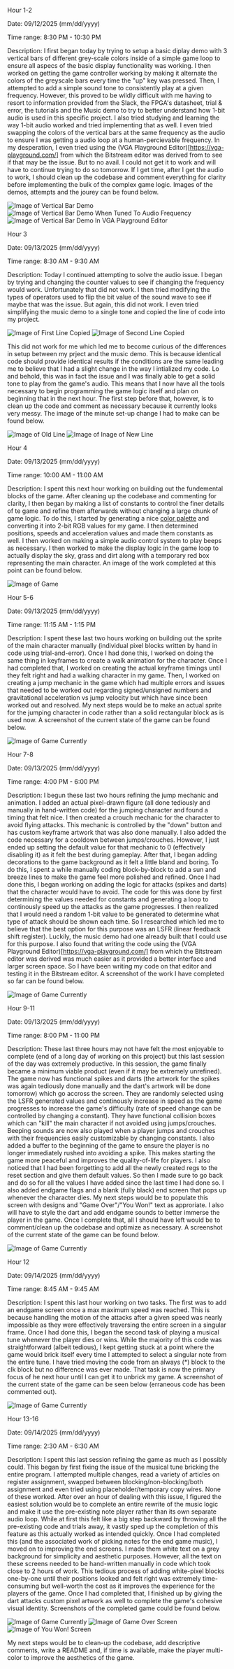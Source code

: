 Hour 1-2

Date: 09/12/2025 (mm/dd/yyyy)

Time range: 8:30 PM - 10:30 PM

Description: I first began today by trying to setup a basic diplay demo with 3 vertical bars of different grey-scale colors inside of a simple game loop to ensure all aspecs of the basic display functionality was working. I then worked on getting the game controller working by making it alternate the colors of the greyscale bars every time the "up" key was pressed. Then, I attempted to add a simple sound tone to consistently play at a given frequency. However, this proved to be wildly difficult with me having to resort to information provided from the Slack, the FPGA's datasheet, trial & error, the tutorials and the Music demo to try to better understand how 1-bit audio is used in this specific project. I also tried studying and learning the way 1-bit audio worked and tried implementing that as well. I even tried swapping the colors of the vertical bars at the same frequency as the audio to ensure I was getting a audio loop at a human-percievable frequency. In my desperation, I even tried using the (VGA Playground Editor)[https://vga-playground.com/] from which the Bitstream editor was derived from to see if that may be the issue. But to no avail. I could not get it to work and will have to continue trying to do so tomorrow. If I get time, after I get the audio to work, I should clean up the codebase and comment everything for clarity before implementing the bulk of the complex game logic. Images of the demos, attempts and the jourey can be found below.

![Image of Vertical Bar Demo](./images/Hour1-2/1.png)
![Image of Vertical Bar Demo When Tuned To Audio Frequency](./images/Hour1-2/2.png)
![Image of Vertical Bar Demo In VGA Playground Editor](./images/Hour1-2/3.png)


Hour 3

Date: 09/13/2025 (mm/dd/yyyy)

Time range: 8:30 AM - 9:30 AM

Description: Today I continued attempting to solve the audio issue. I began by trying and changing the counter values to see if changing the frequency would work. Unfortunately that did not work. I then tried modifying the types of operators used to flip the bit value of the sound wave to see if maybe that was the issue. But again, this did not work. I even tried simplifying the music demo to a single tone and copied the line of code into my project.

![Image of First Line Copied](./images/Hour3/1.png)
![Image of Second Line Copied](./images/Hour3/2.png)

This did not work for me which led me to become curious of the differences in setup between my prject and the music demo. This is because identical code should provide identical results if the conditions are the same leading me to believe that I had a slight change in the way I intialized my code. Lo and behold, this was in fact the issue and I was finally able to get a solid tone to play from the game's audio. This means that I now have all the tools necessary to begin programming the game logic itself and plan on beginning that in the next hour. The first step before that, however, is to clean up the code and comment as necessary because it currently looks very messy. The image of the minute set-up change I had to make can be found below.

![Image of Old Line](./images/Hour3/3.png)
![Image of Inage of New Line](./images/Hour3/4.png)


Hour 4

Date: 09/13/2025 (mm/dd/yyyy)

Time range: 10:00 AM - 11:00 AM

Description: I spent this next hour working on building out the fundemental blocks of the game. After cleaning up the codebase and commenting for clarity, I then began by making a list of constants to control the finer details of te game and refine them afterwards without changing a large chunk of game logic. To do this, I started by generating a nice [color palette](https://coolors.co/522b29-37ff8b-51d6ff-8d9ec6-a06b9a) and converting it into 2-bit RGB values for my game. I then determined positions, speeds and acceleration values and made them constants as well. I then worked on making a simple audio control system to play beeps as necessary. I then worked to make the display logic in the game loop to actually display the sky, grass and dirt along with a temporary red box representing the main character. An image of the work completed at this point can be found below.

![Image of Game](./images/Hour4/1.png)


Hour 5-6

Date: 09/13/2025 (mm/dd/yyyy)

Time range: 11:15 AM - 1:15 PM

Description: I spent these last two hours working on building out the sprite of the main character manually (individual pixel blocks written by hand in code using trial-and-error). Once I had done this, I worked on doing the same thing in keyframes to create a walk animation for the character. Once I had completed that, I worked on creating the actual keyframe timings until they felt right and had a walking character in my game. Then, I worked on creating a jump mechanic in the game which had multiple errors and issues that needed to be worked out regarding signed/unsigned numbers and gravitational acceleration vs jump velocity but which have since been worked out and resolved. My next steps would be to make an actual sprite for the jumping character in code rather than a solid rectangular block as is used now. A screenshot of the current state of the game can be found below.

![Image of Game Currently](./images/Hour5-6/1.png)


Hour 7-8

Date: 09/13/2025 (mm/dd/yyyy)

Time range: 4:00 PM - 6:00 PM

Description: I begun these last two hours refining the jump mechanic and animation. I added an actual pixel-drawn figure (all done tediously and manually in hand-written code) for the jumping character and found a timing that felt nice. I then created a crouch mechanic for the character to avoid flying attacks. This mechanic is controlled by the "down" button and has custom keyframe artwork that was also done manually. I also added the code necessary for a cooldown between jumps/crouches. However, I just ended up setting the default value for that mechanic to 0 (effectively disabling it) as it felt the best during gameplay. After that, I began adding decorations to the game background as it felt a little bland and boring. To do this, I spent a while manually coding block-by-block to add a sun and breeze lines to make the game feel more polished and refined. Once I had done this, I began working on adding the logic for attacks (spikes and darts) that the character would have to avoid. The code for this was done by first determining the values needed for constants and generating a loop to continously speed up the attacks as the game progresses. I then realized that I would need a random 1-bit value to be generated to determine what type of attack should be shown each time. So I researched which led me to believe that the best option for this purpose was an LSFR (linear feedback shift register). Luckily, the music demo had one already built that I could use for this purpose. I also found that writing the code using the (VGA Playground Editor)[https://vga-playground.com/] from which the Bitstream editor was derived was much easier as it provided a better interface and larger screen space. So I have been writing my code on that editor and testing it in the Bitstream editor. A screenshot of the work I have completed so far can be found below.

![Image of Game Currently](./images/Hour7-8/1.png)


Hour 9-11

Date: 09/13/2025 (mm/dd/yyyy)

Time range: 8:00 PM - 11:00 PM

Description: These last three hours may not have felt the most enjoyable to complete (end of a long day of working on this project) but this last session of the day was extremely productive. In this session, the game finally became a minimum viable product (even if it may be extremely unrefined). The game now has functional spikes and darts (the artwork for the spikes was again tediously done manually and the dart's artwork will be done tomorrow) which go accross the screen. They are randomly selected using the LSFR generated values and continously increase in speed as the game progresses to increase the game's difficulty (rate of speed change can be controlled by changing a constant). They have functional collision boxes which can "kill" the main character if not avoided using jumps/crouches. Beeping sounds are now also played when a player jumps and crouches with their frequencies easily customizable by changing constants. I also added a buffer to the beginning of the game to ensure the player is no longer immediately rushed into avoiding a spike. This makes starting the game more peaceful and improves the quality-of-life for players. I also noticed that I had been forgetting to add all the newly created regs to the reset section and give them default values. So then I made sure to go back and do so for all the values I have added since the last time I had done so. I also added endgame flags and a blank (fully black) end screen that pops up whenever the character dies. My next steps would be to populate this screen with designs and "Game Over"/"You Won!" text as approriate. I also will have to style the dart and add endgame sounds to better immerse the player in the game. Once I complete that, all I should have left would be to comment/clean up the codebase and optimize as necessary. A screenshot of the current state of the game can be found below.

![Image of Game Currently](./images/Hour9-11/1.png)


Hour 12

Date: 09/14/2025 (mm/dd/yyyy)

Time range: 8:45 AM - 9:45 AM

Description: I spent this last hour working on two tasks. The first was to add an endgame screen once a max maximum speed was reached. This is because handling the motion of the attacks after a given speed was nearly impossible as they were effectively traversing the entire screen in a singular frame. Once I had done this, I began the second task of playing a musical tune whenever the player dies or wins. While the majority of this code was straightforward (albeit tedious), I kept getting stuck at a point where the game would brick itself every time I attempted to select a singular note from the entire tune. I have tried moving the code from an always (*) block to the clk block but no difference was ever made. That task is now the primary focus of he next hour until I can get it to unbrick my game. A screenshot of the current state of the game can be seen below (erraneous code has been commented out).

![Image of Game Currently](./images/Hour12/1.png)


Hour 13-16

Date: 09/14/2025 (mm/dd/yyyy)

Time range: 2:30 AM - 6:30 AM

Description: I spent this last session refining the game as much as I possibly could. This began by first fixing the issue of the musical tune bricking the entire program. I attempted multiple changes, read a variety of articles on register assignment, swapped between blocking/non-blocking/both assignment and even tried using placeholder/temporary copy wires. None of these worked. After over an hour of dealing with this issue, I figured the easiest solution would be to complete an entire rewrite of the music logic and make it use the pre-existing note player rather than its own separate audio loop. While at first this felt like a big step backward by throwing all the pre-existing code and trials away, it vastly sped up the completion of this feature as this actually worked as intended quickly. Once I had completed this (and the associated work of picking notes for the end game music), I moved on to improving the end screens. I made them white text on a grey background for simplicity and aesthetic purposes. However, all the text on these screens needed to be hand-written manually in code which took close to 2 hours of work. This tedious process of adding white-pixel blocks one-by-one until their positions looked and felt right was extremely time-consuming but well-worth the cost as it improves the experience for the players of the game. Once I had completed that, I finished up by giving the dart attacks custom pixel artwork as well to complete the game's cohesive visual identity. Screenshots of the completed game could be found below.

![Image of Game Currently](./images/Hour13-16/1.png)
![Image of Game Over Screen](./images/Hour13-16/2.png)
![Image of You Won! Screen](./images/Hour13-16/3.png)

My next steps would be to clean-up the codebase, add descriptive comments, write a README and, if time is available, make the player multi-color to improve the aesthetics of the game.